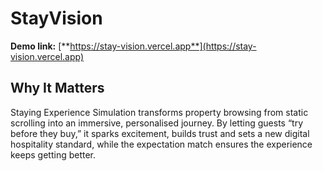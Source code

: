 # StayVision

**Demo link:** [**https://stay-vision.vercel.app**](https://stay-vision.vercel.app)

## Why It Matters
Staying Experience Simulation transforms property browsing from static scrolling into an immersive, personalised journey. By letting guests “try before they buy,” it sparks excitement, builds trust and sets a new digital hospitality standard, while the expectation match ensures the experience keeps getting better.